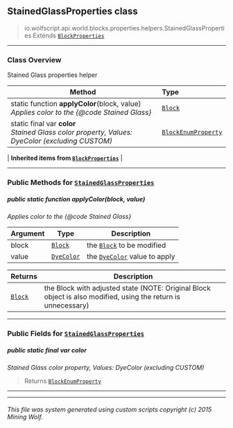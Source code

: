 ## StainedGlassProperties __class__

>io.wolfscript.api.world.blocks.properties.helpers.StainedGlassProperties
>Extends [`BlockProperties`](BlockProperties.md)

---

### Class Overview

Stained Glass properties helper

Method | Type   
--- | :--- 
static function __applyColor__(block, value) <br> _Applies color to the {@code Stained Glass}_ | [`Block`](../../Block.md)
static final var __color__ <br> _Stained Glass color property, Values: DyeColor (excluding CUSTOM)_ | [`BlockEnumProperty`](../BlockEnumProperty.md)
 |
__Inherited items from [`BlockProperties`](BlockProperties.md)__ |





---


### Public Methods for [`StainedGlassProperties`](StainedGlassProperties.md)

##### <a id='applycolor'></a>public static function __applyColor__(block, value)

_Applies color to the {@code Stained Glass}_

Argument | Type | Description  
--- | --- | --- 
block | [`Block`](../../Block.md) | the [`Block`](../../Block.md) to be modified
value | [`DyeColor`](../../../../DyeColor.md) | the [`DyeColor`](../../../../DyeColor.md) value to apply

Returns | Description
--- | --- 
[`Block`](../../Block.md) | the Block with adjusted state (NOTE: Original Block object is also modified, using the return is unnecessary)


---

### Public Fields for [`StainedGlassProperties`](StainedGlassProperties.md)

##### <a id='color'></a>public static final var __color__

_Stained Glass color property, Values: DyeColor (excluding CUSTOM)_

>Returns
>  [`BlockEnumProperty`](../BlockEnumProperty.md)

---


---


###### This file was system generated using custom scripts copyright (c) 2015 Mining Wolf.
	

